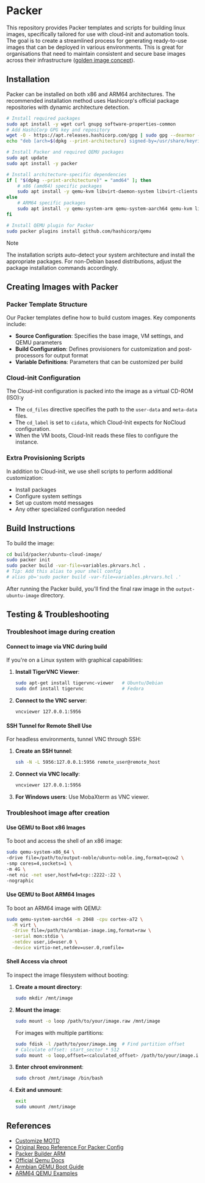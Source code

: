 # Packer 

This repository provides Packer templates and scripts for building linux images, specifically tailored for use with cloud-init and automation tools. 
The goal is to create a streamlined process for generating ready-to-use images that can be deployed in various environments.
This is great for organisations that need to maintain consistent and secure base images across their infrastructure ([golden image concept](https://www.redhat.com/en/topics/linux/what-is-a-golden-image)).

## Installation

Packer can be installed on both x86 and ARM64 architectures. The recommended installation method uses Hashicorp's official package repositories with dynamic architecture detection.

```bash
# Install required packages
sudo apt install -y wget curl gnupg software-properties-common
# Add HashiCorp GPG key and repository
wget -O - https://apt.releases.hashicorp.com/gpg | sudo gpg --dearmor -o /usr/share/keyrings/hashicorp-archive-keyring.gpg
echo "deb [arch=$(dpkg --print-architecture) signed-by=/usr/share/keyrings/hashicorp-archive-keyring.gpg] https://apt.releases.hashicorp.com $(lsb_release -cs) main" | sudo tee /etc/apt/sources.list.d/hashicorp.list

# Install Packer and required QEMU packages
sudo apt update
sudo apt install -y packer

# Install architecture-specific dependencies
if [ "$(dpkg --print-architecture)" = "amd64" ]; then
    # x86 (amd64) specific packages
    sudo apt install -y qemu-kvm libvirt-daemon-system libvirt-clients bridge-utils virtinst virt-manager genisoimage guestfs-tools
else
    # ARM64 specific packages
    sudo apt install -y qemu-system-arm qemu-system-aarch64 qemu-kvm libvirt-daemon-system libvirt-clients bridge-utils virtinst virt-manager genisoimage guestfs-tools
fi

# Install QEMU plugin for Packer
sudo packer plugins install github.com/hashicorp/qemu
```

> [!NOTE]
> The installation scripts auto-detect your system architecture and install the appropriate packages. For non-Debian based distributions, adjust the package installation commands accordingly.

## Creating Images with Packer

### Packer Template Structure

Our Packer templates define how to build custom images. Key components include:

- **Source Configuration**: Specifies the base image, VM settings, and QEMU parameters
- **Build Configuration**: Defines provisioners for customization and post-processors for output format
- **Variable Definitions**: Parameters that can be customized per build

### Cloud-init Configuration

The Cloud-init configuration is packed into the image as a virtual CD-ROM (ISO):y

- The `cd_files` directive specifies the path to the `user-data` and `meta-data` files.
- The `cd_label` is set to `cidata`, which Cloud-Init expects for NoCloud configuration.
- When the VM boots, Cloud-Init reads these files to configure the instance.

### Extra Provisioning Scripts

In addition to Cloud-init, we use shell scripts to perform additional customization:

- Install packages
- Configure system settings
- Set up custom motd messages
- Any other specialized configuration needed

## Build Instructions

To build the image:

```bash
cd build/packer/ubuntu-cloud-image/
sudo packer init
sudo packer build -var-file=variables.pkrvars.hcl .
# Tip: Add this alias to your shell config
# alias pb='sudo packer build -var-file=variables.pkrvars.hcl .'
```

After running the Packer build, you'll find the final raw image in the `output-ubuntu-image` directory.

## Testing & Troubleshooting

### Troubleshoot image during creation

#### Connect to image via VNC during build

If you're on a Linux system with graphical capabilities:

1. **Install TigerVNC Viewer**:
   ```bash
   sudo apt-get install tigervnc-viewer   # Ubuntu/Debian
   sudo dnf install tigervnc              # Fedora
   ```

2. **Connect to the VNC server**:
   ```bash
   vncviewer 127.0.0.1:5956
   ```

#### SSH Tunnel for Remote Shell Use

For headless environments, tunnel VNC through SSH:

1. **Create an SSH tunnel**:
   ```bash
   ssh -N -L 5956:127.0.0.1:5956 remote_user@remote_host
   ```

2. **Connect via VNC locally**:
   ```bash
   vncviewer 127.0.0.1:5956
   ```

3. **For Windows users**: Use MobaXterm as VNC viewer.

### Troubleshoot image after creation

#### Use QEMU to Boot x86 Images

To boot and access the shell of an x86 image:

```bash
sudo qemu-system-x86_64 \
-drive file=/path/to/output-noble/ubuntu-noble.img,format=qcow2 \
-smp cores=4,sockets=1 \
-m 4G \
-net nic -net user,hostfwd=tcp::2222-:22 \
-nographic
```

#### Use QEMU to Boot ARM64 Images

To boot an ARM64 image with QEMU:

```bash
sudo qemu-system-aarch64 -m 2048 -cpu cortex-a72 \
  -M virt \
  -drive file=/path/to/armbian-image.img,format=raw \
  -serial mon:stdio \
  -netdev user,id=user.0 \
  -device virtio-net,netdev=user.0,romfile=
```

#### Shell Access via chroot

To inspect the image filesystem without booting:

1. **Create a mount directory**:
   ```bash
   sudo mkdir /mnt/image
   ```

2. **Mount the image**:
   ```bash
   sudo mount -o loop /path/to/your/image.raw /mnt/image
   ```

   For images with multiple partitions:
   ```bash
   sudo fdisk -l /path/to/your/image.img  # Find partition offset
   # Calculate offset: start_sector * 512
   sudo mount -o loop,offset=<calculated_offset> /path/to/your/image.img /mnt/image
   ```

3. **Enter chroot environment**:
   ```bash
   sudo chroot /mnt/image /bin/bash
   ```

4. **Exit and unmount**:
   ```bash
   exit
   sudo umount /mnt/image
   ```
<!--
## Advanced Topics

### Automating Future Builds

Once you have your Packer templates configured, you can automate builds through CI/CD pipelines:

- Use GitHub Actions or Equivalent to trigger builds when configurations change
- Schedule regular builds to incorporate security updates
- Implement testing frameworks to validate image functionality

### Working with Armbian U-Boot

For advanced ARM64 booting scenarios, you might need to work with U-Boot:

1. **Extract U-Boot from image**:
   ```bash
   # Mount image with correct offset
   sudo mount -o loop,offset=16777216 /path/to/armbian-image.img /mnt/armbian
   # Copy U-Boot binary
   sudo cp /mnt/armbian/boot/u-boot.bin ./
   ```

2. **Boot with U-Boot in QEMU**:
   ```bash
   qemu-system-aarch64 \
       -machine virt -cpu cortex-a72 -m 2048 \
       -serial stdio \
       -bios ./u-boot.bin \
       -drive if=none,file=/path/to/armbian-image.qcow2,id=mydisk \
       -device ich9-ahci,id=ahci \
       -device ide-hd,drive=mydisk,bus=ahci.0
   ```
-->
## References

- [Customize MOTD](https://www.putorius.net/custom-motd-login-screen-linux.html)
- [Original Repo Reference For Packer Config](https://github.com/nbarnum/packer-ubuntu-cloud-image/tree/main)
- [Packer Builder ARM](https://github.com/mkaczanowski/packer-builder-arm)
- [Official Qemu Docs](https://developer.hashicorp.com/packer/integrations/hashicorp/qemu/latest/components/builder/qemu)
- [Armbian QEMU Boot Guide](https://forum.armbian.com/topic/38258-running-self-build-image-on-qemu-arm64/)
- [ARM64 QEMU Examples](https://gist.github.com/wuhanstudio/e9b37b07312a52ceb5973aacf580c453)
